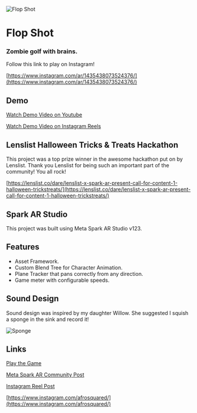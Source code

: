 
![Flop Shot](https://s3.us-west-2.amazonaws.com/www.afrosquared.com/resources/flop-shot/flop-shot.jpg?v=1)

# Flop Shot
### Zombie golf with brains.

Follow this link to play on Instagram!

[https://www.instagram.com/ar/1435438073524376/](https://www.instagram.com/ar/1435438073524376/)

## Demo

[Watch Demo Video on Youtube](https://www.instagram.com/ar/1435438073524376/)

[Watch Demo Video on Instagram Reels](https://www.instagram.com/reel/CVoH68KJdWz/?utm_medium=copy_link)

## Lenslist Halloween Tricks & Treats Hackathon
This project was a top prize winner in the awesome hackathon put on by Lenslist.  Thank you Lenslist for being such an important part of the community!  You all rock!

[https://lenslist.co/dare/lenslist-x-spark-ar-present-call-for-content-1-halloween-trickstreats/](https://lenslist.co/dare/lenslist-x-spark-ar-present-call-for-content-1-halloween-trickstreats/)

## Spark AR Studio
This project was built using Meta Spark AR Studio v123.

## Features
- Asset Framework.
- Custom Blend Tree for Character Animation.
- Plane Tracker that pans correctly from any direction.
- Game meter with configurable speeds.

## Sound Design
Sound design was inspired by my daughter Willow.  She suggested I squish a sponge in the sink and record it!

![Sponge](https://s3.us-west-2.amazonaws.com/www.afrosquared.com/resources/flop-shot/squish-sponge.jpg?v=1)

## Links
[Play the Game](https://www.instagram.com/ar/1435438073524376/)

[Meta Spark AR Community Post](https://www.facebook.com/groups/SparkARcommunity/posts/1251398938605479/?__cft__[0]=AZUOfgkVWH6Ow8Ymc6roJ2vdqtZoem64olBfOaA2ByJGHjNHxgUvtL8cmcjuwV2mpp3VWnfM5vawm6ScytZK8xptEocXQM2fHwRqci4PMpiAP6F8Rfl_an3HT6niHdDyXKiHq7Im5fi-MD3gJiiT9IGz&__tn__=%2CO%2CP-R)

[Instagram Reel Post](https://www.instagram.com/reel/CVoH68KJdWz/?utm_medium=copy_link)

[https://www.instagram.com/afrosquared/](https://www.instagram.com/afrosquared/)

